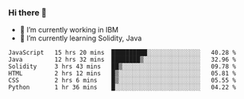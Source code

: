 ### Hi there 👋

<!--
**mathcodeman/mathcodeman** is a ✨ _special_ ✨ repository because its `README.md` (this file) appears on your GitHub profile.

Here are some ideas to get you started:

- 🔭 I’m currently working on ...
- 🌱 I’m currently learning ...
- 👯 I’m looking to collaborate on ...
- 🤔 I’m looking for help with ...
- 💬 Ask me about ...
- 📫 How to reach me: ...
- 😄 Pronouns: ...
- ⚡ Fun fact: ...
-->

- 🔭 I’m currently working in IBM
- 🌱 I’m currently learning Solidity, Java

<!--START_SECTION:waka-->

```text
JavaScript   15 hrs 20 mins  ██████████░░░░░░░░░░░░░░░   40.28 %
Java         12 hrs 32 mins  ████████▒░░░░░░░░░░░░░░░░   32.96 %
Solidity     3 hrs 43 mins   ██▒░░░░░░░░░░░░░░░░░░░░░░   09.78 %
HTML         2 hrs 12 mins   █▒░░░░░░░░░░░░░░░░░░░░░░░   05.81 %
CSS          2 hrs 6 mins    █▒░░░░░░░░░░░░░░░░░░░░░░░   05.55 %
Python       1 hr 36 mins    █░░░░░░░░░░░░░░░░░░░░░░░░   04.22 %
```

<!--END_SECTION:waka-->
